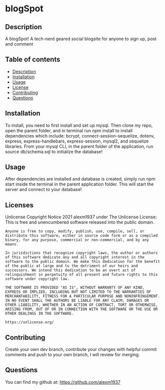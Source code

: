 
  # blogSpot

  ## Description
  A blogSpot! A tech-nerd geared social blogsite for anyone to sign up, post and comment

  ## Table of contents
  * [Description](#description)
  * [Installation](#installation)
  * [Usage](#usage)
  * [License](#license)
  * [Contributing](#contributing)
  * [Questions](#questions)

  ## Installation
  To install, you need to first install and set up mysql. Then clone my repo, open the parent folder, and in terminal run npm install to install dependencies which include: bcrypt, connect-session-sequelize, dotenv, express, express-handlebars, express-session, mysql2, and sequelize libraries. From your mysql CLI, in the parent folder of the application, run source db/schema.sql to initialize the database!

  ## Usage
  After dependencies are installed and database is created, simply run npm start inside the terminal in the parent application folder. This will start the server and connect to your database! 

  ## Licenses
  Unlicense
  Copyright Notice 2021 alexm1937 under The Unlicense License: </br>
    This is free and unencumbered software released into the public domain.

    Anyone is free to copy, modify, publish, use, compile, sell, or distribute this software, either in source code form or as a compiled binary, for any purpose, commercial or non-commercial, and by any means.
    
    In jurisdictions that recognize copyright laws, the author or authors of this software dedicate any and all copyright interest in the software to the public domain. We make this dedication for the benefit of the public at large and to the detriment of our heirs and successors. We intend this dedication to be an overt act of relinquishment in perpetuity of all present and future rights to this software under copyright law.
    
    THE SOFTWARE IS PROVIDED "AS IS", WITHOUT WARRANTY OF ANY KIND, EXPRESS OR IMPLIED, INCLUDING BUT NOT LIMITED TO THE WARRANTIES OF MERCHANTABILITY, FITNESS FOR A PARTICULAR PURPOSE AND NONINFRINGEMENT. IN NO EVENT SHALL THE AUTHORS BE LIABLE FOR ANY CLAIM, DAMAGES OR OTHER LIABILITY, WHETHER IN AN ACTION OF CONTRACT, TORT OR OTHERWISE, ARISING FROM, OUT OF OR IN CONNECTION WITH THE SOFTWARE OR THE USE OR OTHER DEALINGS IN THE SOFTWARE.
    
    https://unlicense.org/

  ## Contributing 
  Create your own dev branch, contribute your changes with helpful commit comments and push to your own branch, I will review for merging. 

  

  ## Questions
  You can find my github at: https://github.com/alexm1937 </br>
  
  